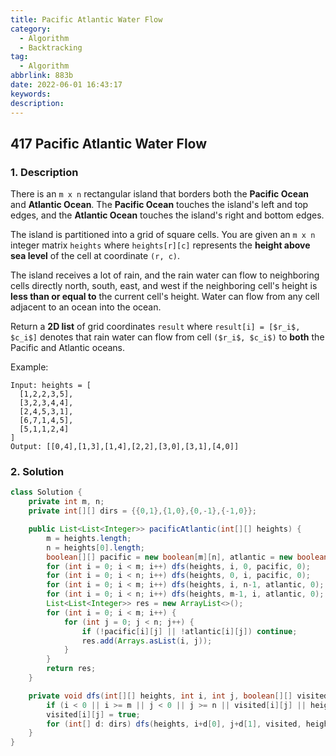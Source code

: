 ```yaml
---
title: Pacific Atlantic Water Flow
category:
  - Algorithm
  - Backtracking
tag:
  - Algorithm
abbrlink: 883b
date: 2022-06-01 16:43:17
keywords:
description:
---
```


## 417 Pacific Atlantic Water Flow
### 1. Description
There is an `m x n` rectangular island that borders both the **Pacific Ocean** and **Atlantic Ocean**. The **Pacific Ocean** touches the island's left and top edges, and the **Atlantic Ocean** touches the island's right and bottom edges.

The island is partitioned into a grid of square cells. You are given an `m x n` integer matrix `heights` where `heights[r][c]` represents the **height above sea level** of the cell at coordinate `(r, c)`.

The island receives a lot of rain, and the rain water can flow to neighboring cells directly north, south, east, and west if the neighboring cell's height is **less than or equal to** the current cell's height. Water can flow from any cell adjacent to an ocean into the ocean.

Return a **2D list** of grid coordinates `result` where `result[i] = [$r_i$, $c_i$]` denotes that rain water can flow from cell `($r_i$, $c_i$)` to **both** the Pacific and Atlantic oceans.

Example:
```
Input: heights = [
  [1,2,2,3,5],
  [3,2,3,4,4],
  [2,4,5,3,1],
  [6,7,1,4,5],
  [5,1,1,2,4]
]
Output: [[0,4],[1,3],[1,4],[2,2],[3,0],[3,1],[4,0]]
```

### 2. Solution
```java
class Solution {
    private int m, n;
    private int[][] dirs = {{0,1},{1,0},{0,-1},{-1,0}};

    public List<List<Integer>> pacificAtlantic(int[][] heights) {
        m = heights.length;
        n = heights[0].length;
        boolean[][] pacific = new boolean[m][n], atlantic = new boolean[m][n];
        for (int i = 0; i < m; i++) dfs(heights, i, 0, pacific, 0);
        for (int i = 0; i < n; i++) dfs(heights, 0, i, pacific, 0);
        for (int i = 0; i < m; i++) dfs(heights, i, n-1, atlantic, 0);
        for (int i = 0; i < n; i++) dfs(heights, m-1, i, atlantic, 0);
        List<List<Integer>> res = new ArrayList<>();
        for (int i = 0; i < m; i++) {
            for (int j = 0; j < n; j++) {
                if (!pacific[i][j] || !atlantic[i][j]) continue;
                res.add(Arrays.asList(i, j));
            }
        }
        return res;
    }

    private void dfs(int[][] heights, int i, int j, boolean[][] visited, int prev) {
        if (i < 0 || i >= m || j < 0 || j >= n || visited[i][j] || heights[i][j] < prev) return;
        visited[i][j] = true;
        for (int[] d: dirs) dfs(heights, i+d[0], j+d[1], visited, heights[i][j]);
    }
}
```
